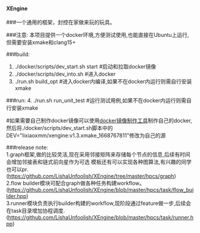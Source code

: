 #### XEngine
###一个通用的框架，封控在家做来玩的玩具。


###注意:
  本项目提供一个docker环境,方便测试使用,也能直接在Ubuntu上运行,但需要安装xmake和clang15+
  
###build:
1.  ./docker/scripts/dev_start.sh start   #启动和拉取docker镜像
2.  ./docker/scripts/dev_into.sh          #进入docker
3.  ./run.sh build_opt                    #进入docker内编译,如果不在docker内运行则需自行安装xmake

###run:
4.  ./run.sh run_unit_test           #运行测试用例,如果不在docker内运行则需自行安装xmake

#如果需要自己制作docker镜像可以使用[docker镜像制作工具](https://github.com/LishaUnfoolish/XEngine_docker_tools)制作自己的docker,然后将./docker/scripts/dev_start.sh脚本中的DEV="lixiaoxmm/xengine:v1.3.xmake_1668767811"修改为自己的源


###release note:<br>
1.graph框架,做的比较灵活,现在采用邻接矩阵来存储每个节点的信息,后续有时间会增加邻接表和链式前向星作为可选
模板还有可以实现各种图算法,有兴趣的同学也可以pr.(https://github.com/LishaUnfoolish/XEngine/tree/master/hpcs/graph)<br>
2.flow builder模块可配合graph做各种任务构建workflow。(https://github.com/LishaUnfoolish/XEngine/blob/master/hpcs/task/flow_builder.hpp)<br>
3.runner模块负责执行builder构建的workflow,现阶段通过feature做一步,后续会在task目录增加协程调度.(https://github.com/LishaUnfoolish/XEngine/blob/master/hpcs/task/runner.hpp)<br>



